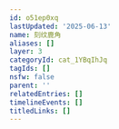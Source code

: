 ```yaml
---
id: o51ep0xq
lastUpdated: '2025-06-13'
name: 刻纹鹿角
aliases: []
layer: 3
categoryId: cat_1YBqIhJq
tagIds: []
nsfw: false
parent: ''
relatedEntries: []
timelineEvents: []
titledLinks: []
---
```


